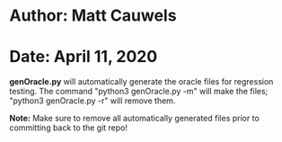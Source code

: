# Author: Matt Cauwels
# Date: April 11, 2020

**genOracle.py** will automatically generate the oracle files for regression testing. The command "python3 genOracle.py -m" will make the files; "python3 genOracle.py -r" will remove them.

**Note:** Make sure to remove all automatically generated files prior to committing back to the git repo!